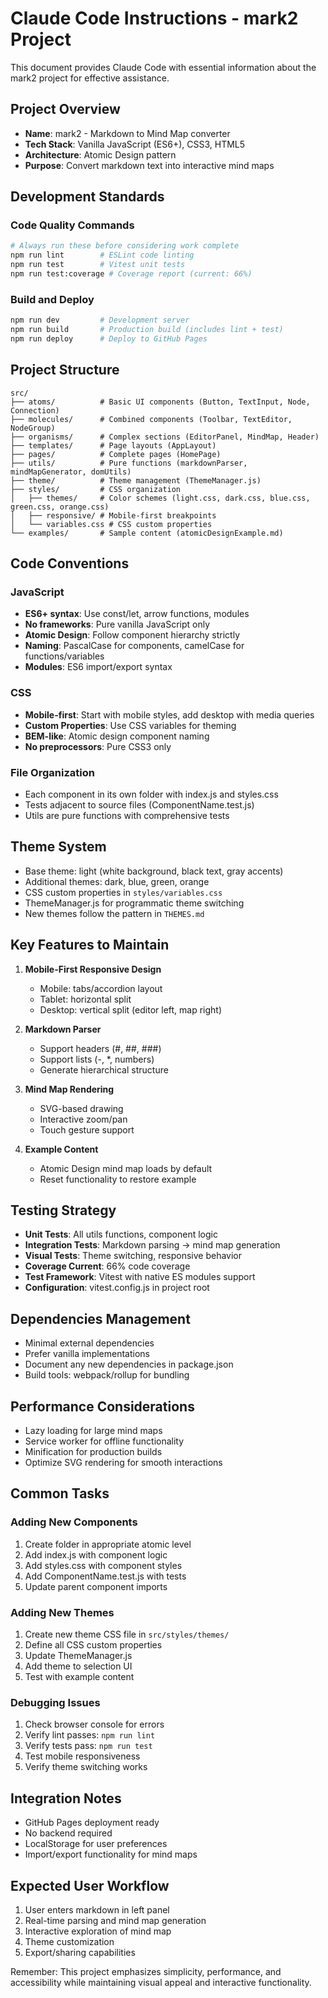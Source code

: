 # Claude Code Instructions - mark2 Project

This document provides Claude Code with essential information about the mark2 project for effective assistance.

## Project Overview
- **Name**: mark2 - Markdown to Mind Map converter
- **Tech Stack**: Vanilla JavaScript (ES6+), CSS3, HTML5
- **Architecture**: Atomic Design pattern
- **Purpose**: Convert markdown text into interactive mind maps

## Development Standards

### Code Quality Commands
```bash
# Always run these before considering work complete
npm run lint        # ESLint code linting
npm run test        # Vitest unit tests
npm run test:coverage # Coverage report (current: 66%)
```

### Build and Deploy
```bash
npm run dev         # Development server
npm run build       # Production build (includes lint + test)
npm run deploy      # Deploy to GitHub Pages
```

## Project Structure
```
src/
├── atoms/          # Basic UI components (Button, TextInput, Node, Connection)
├── molecules/      # Combined components (Toolbar, TextEditor, NodeGroup)
├── organisms/      # Complex sections (EditorPanel, MindMap, Header)
├── templates/      # Page layouts (AppLayout)
├── pages/          # Complete pages (HomePage)
├── utils/          # Pure functions (markdownParser, mindMapGenerator, domUtils)
├── theme/          # Theme management (ThemeManager.js)
├── styles/         # CSS organization
│   ├── themes/     # Color schemes (light.css, dark.css, blue.css, green.css, orange.css)
│   ├── responsive/ # Mobile-first breakpoints
│   └── variables.css # CSS custom properties
└── examples/       # Sample content (atomicDesignExample.md)
```

## Code Conventions

### JavaScript
- **ES6+ syntax**: Use const/let, arrow functions, modules
- **No frameworks**: Pure vanilla JavaScript only
- **Atomic Design**: Follow component hierarchy strictly
- **Naming**: PascalCase for components, camelCase for functions/variables
- **Modules**: ES6 import/export syntax

### CSS
- **Mobile-first**: Start with mobile styles, add desktop with media queries
- **Custom Properties**: Use CSS variables for theming
- **BEM-like**: Atomic design component naming
- **No preprocessors**: Pure CSS3 only

### File Organization
- Each component in its own folder with index.js and styles.css
- Tests adjacent to source files (ComponentName.test.js)
- Utils are pure functions with comprehensive tests

## Theme System
- Base theme: light (white background, black text, gray accents)
- Additional themes: dark, blue, green, orange
- CSS custom properties in `styles/variables.css`
- ThemeManager.js for programmatic theme switching
- New themes follow the pattern in `THEMES.md`

## Key Features to Maintain
1. **Mobile-First Responsive Design**
   - Mobile: tabs/accordion layout
   - Tablet: horizontal split
   - Desktop: vertical split (editor left, map right)

2. **Markdown Parser**
   - Support headers (#, ##, ###)
   - Support lists (-, *, numbers)
   - Generate hierarchical structure

3. **Mind Map Rendering**
   - SVG-based drawing
   - Interactive zoom/pan
   - Touch gesture support

4. **Example Content**
   - Atomic Design mind map loads by default
   - Reset functionality to restore example

## Testing Strategy
- **Unit Tests**: All utils functions, component logic
- **Integration Tests**: Markdown parsing → mind map generation
- **Visual Tests**: Theme switching, responsive behavior
- **Coverage Current**: 66% code coverage
- **Test Framework**: Vitest with native ES modules support
- **Configuration**: vitest.config.js in project root

## Dependencies Management
- Minimal external dependencies
- Prefer vanilla implementations
- Document any new dependencies in package.json
- Build tools: webpack/rollup for bundling

## Performance Considerations
- Lazy loading for large mind maps
- Service worker for offline functionality
- Minification for production builds
- Optimize SVG rendering for smooth interactions

## Common Tasks

### Adding New Components
1. Create folder in appropriate atomic level
2. Add index.js with component logic
3. Add styles.css with component styles
4. Add ComponentName.test.js with tests
5. Update parent component imports

### Adding New Themes
1. Create new theme CSS file in `src/styles/themes/`
2. Define all CSS custom properties
3. Update ThemeManager.js
4. Add theme to selection UI
5. Test with example content

### Debugging Issues
1. Check browser console for errors
2. Verify lint passes: `npm run lint`
3. Verify tests pass: `npm run test`
4. Test mobile responsiveness
5. Verify theme switching works

## Integration Notes
- GitHub Pages deployment ready
- No backend required
- LocalStorage for user preferences
- Import/export functionality for mind maps

## Expected User Workflow
1. User enters markdown in left panel
2. Real-time parsing and mind map generation
3. Interactive exploration of mind map
4. Theme customization
5. Export/sharing capabilities

Remember: This project emphasizes simplicity, performance, and accessibility while maintaining visual appeal and interactive functionality.